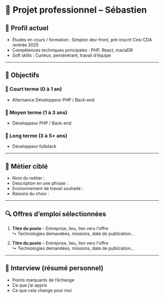 # 💼 Projet professionnel – Sébastien

## 👤 Profil actuel
- Études en cours / formation : Simplon dev-front, pré-inscrit Cesi CDA rentrée 2025
- Compétences techniques principales : PHP, React, mariaDB
- Soft skills : Curieux, persévérant, travail d'équipe

---

## 🎯 Objectifs

### 🔹 Court terme (0 à 1 an)
- Alternance Développeur PHP / Back-end
### 🔹 Moyen terme (1 à 3 ans)
- Développeur PHP / Back-end

### 🔹 Long terme (3 à 5+ ans)
- Développeur fullstack

---

## 💼 Métier ciblé
- Nom du métier :
- Description en une phrase :
- Environnement de travail souhaité :
- Raisons du choix :

---

## 🔍 Offres d’emploi sélectionnées
1. **Titre du poste** – Entreprise, lieu, lien vers l'offre  
   ↳ Technologies demandées, missions, date de publication...

2. **Titre du poste** – Entreprise, lieu, lien vers l'offre  
   ↳ Technologies demandées, missions, date de publication...

---

## 🧠 Interview (résumé personnel)
- Points marquants de l’échange
- Ce que j’ai appris
- Ce que cela change pour moi
